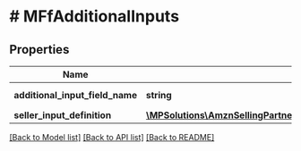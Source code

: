 # # MFfAdditionalInputs

## Properties

Name | Type | Description | Notes
------------ | ------------- | ------------- | -------------
**additional_input_field_name** | **string** | The field name. | [optional]
**seller_input_definition** | [**\MPSolutions\AmznSellingPartnerApi\Models\MerchantFulfillment\MFfSellerInputDefinition**](MFfSellerInputDefinition.md) |  | [optional]

[[Back to Model list]](../../README.md#models) [[Back to API list]](../../README.md#endpoints) [[Back to README]](../../README.md)
